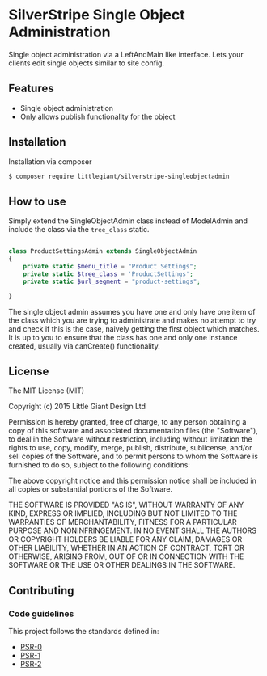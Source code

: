 # SilverStripe Single Object Administration

Single object administration via a LeftAndMain like interface. Lets your clients edit single objects similar to site config.

## Features

 * Single object administration
 * Only allows publish functionality for the object

## Installation

Installation via composer

```bash
$ composer require littlegiant/silverstripe-singleobjectadmin
```

## How to use

Simply extend the SingleObjectAdmin class instead of ModelAdmin and include the class via the `tree_class` static.

```php

class ProductSettingsAdmin extends SingleObjectAdmin
{
    private static $menu_title = "Product Settings";
    private static $tree_class = 'ProductSettings';
    private static $url_segment = "product-settings";

}
```

The single object admin assumes you have one and only have one item of the class which you are trying to administrate and
makes no attempt to try and check if this is the case, naively getting the first object which matches. It is up to you
to ensure that the class has one and only one instance created, usually via canCreate() functionality.

## License

The MIT License (MIT)

Copyright (c) 2015 Little Giant Design Ltd

Permission is hereby granted, free of charge, to any person obtaining a copy
of this software and associated documentation files (the "Software"), to deal
in the Software without restriction, including without limitation the rights
to use, copy, modify, merge, publish, distribute, sublicense, and/or sell
copies of the Software, and to permit persons to whom the Software is
furnished to do so, subject to the following conditions:

The above copyright notice and this permission notice shall be included in
all copies or substantial portions of the Software.

THE SOFTWARE IS PROVIDED "AS IS", WITHOUT WARRANTY OF ANY KIND, EXPRESS OR
IMPLIED, INCLUDING BUT NOT LIMITED TO THE WARRANTIES OF MERCHANTABILITY,
FITNESS FOR A PARTICULAR PURPOSE AND NONINFRINGEMENT. IN NO EVENT SHALL THE
AUTHORS OR COPYRIGHT HOLDERS BE LIABLE FOR ANY CLAIM, DAMAGES OR OTHER
LIABILITY, WHETHER IN AN ACTION OF CONTRACT, TORT OR OTHERWISE, ARISING FROM,
OUT OF OR IN CONNECTION WITH THE SOFTWARE OR THE USE OR OTHER DEALINGS IN
THE SOFTWARE.

## Contributing


### Code guidelines

This project follows the standards defined in:

* [PSR-0](https://github.com/php-fig/fig-standards/blob/master/accepted/PSR-0.md)
* [PSR-1](https://github.com/php-fig/fig-standards/blob/master/accepted/PSR-1-basic-coding-standard.md)
* [PSR-2](https://github.com/php-fig/fig-standards/blob/master/accepted/PSR-2-coding-style-guide.md)
